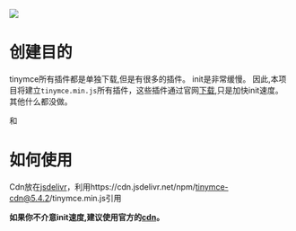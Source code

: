 [![](https://data.jsdelivr.com/v1/package/npm/tinymce-all-in-one/badge)](https://www.jsdelivr.com/package/npm/tinymce-all-in-one)

# 创建目的

tinymce所有插件都是单独下载,但是有很多的插件。 init是非常缓慢。 因此,本项目将建立`tinymce.min.js`所有插件，这些插件通过官网[下载](https://www.tiny.cloud/get-tiny/custom-builds/),只是加快init速度。 其他什么都没做。

和

# 如何使用

Cdn放在[jsdelivr](https://www.jsdelivr.com/package/npm/tinymce-all-in-one)，利用https://cdn.jsdelivr.net/npm/tinymce-cdn@5.4.2/tinymce.min.js引用

**如果你不介意init速度,建议使用官方的[cdn](https://www.jsdelivr.com/package/npm/tinymce)。**

